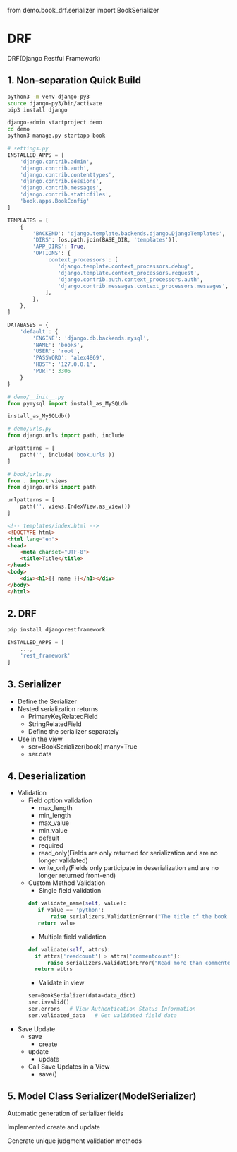 from demo.book_drf.serializer import BookSerializer

# DRF
DRF(Django Restful Framework) 
## 1. Non-separation Quick Build
```bash
python3 -m venv django-py3
source django-py3/bin/activate
pip3 install django

django-admin startproject demo
cd demo
python3 manage.py startapp book
```
```python
# settings.py
INSTALLED_APPS = [
    'django.contrib.admin',
    'django.contrib.auth',
    'django.contrib.contenttypes',
    'django.contrib.sessions',
    'django.contrib.messages',
    'django.contrib.staticfiles',
    'book.apps.BookConfig'
]

TEMPLATES = [
    {
        'BACKEND': 'django.template.backends.django.DjangoTemplates',
        'DIRS': [os.path.join(BASE_DIR, 'templates')],
        'APP_DIRS': True,
        'OPTIONS': {
            'context_processors': [
                'django.template.context_processors.debug',
                'django.template.context_processors.request',
                'django.contrib.auth.context_processors.auth',
                'django.contrib.messages.context_processors.messages',
            ],
        },
    },
]

DATABASES = {
    'default': {
        'ENGINE': 'django.db.backends.mysql',
        'NAME': 'books',
        'USER': 'root',
        'PASSWORD': 'alex4869',
        'HOST': '127.0.0.1',
        'PORT': 3306
    }
}
```
```python
# demo/__init__.py
from pymysql import install_as_MySQLdb

install_as_MySQLdb()
```
```python
# demo/urls.py
from django.urls import path, include

urlpatterns = [
    path('', include('book.urls'))
]
```
```python
# book/urls.py
from . import views
from django.urls import path

urlpatterns = [
    path('', views.IndexView.as_view())
]
```
```html
<!-- templates/index.html -->
<!DOCTYPE html>
<html lang="en">
<head>
    <meta charset="UTF-8">
    <title>Title</title>
</head>
<body>
    <div><h1>{{ name }}</h1></div>
</body>
</html>
```

## 2. DRF
```bash
pip install djangorestframework
```
```python
INSTALLED_APPS = [
    ...,
    'rest_framework'
]
```
## 3. Serializer
 - Define the Serializer
 - Nested serialization returns
   - PrimaryKeyRelatedField
   - StringRelatedField
   - Define the serializer separately
 - Use in the view
   - ser=BookSerializer(book)   many=True
   - ser.data
## 4. Deserialization
   - Validation
     - Field option validation
       - max_length
       - min_length
       - max_value
       - min_value
       - default
       - required
       - read_only(Fields are only returned for serialization and are no longer validated)
       - write_only(Fields only participate in deserialization and are no longer returned front-end)
     - Custom Method Validation
       - Single field validation
       ```python
       def validate_name(self, value):
          if value == 'python':
              raise serializers.ValidationError("The title of the book can't be Python.")
          return value
       ```
       - Multiple field validation
        ```python
        def validate(self, attrs):
          if attrs['readcount'] > attrs['commentcount']:
              raise serializers.ValidationError("Read more than commented.")
          return attrs
        ```
       - Validate in view
        ```python
        ser=BookSerializer(data=data_dict)
        ser.isvalid()
        ser.errors   # View Authentication Status Information
        ser.validated_data   # Get validated field data
        ```
   - Save Update
     - save
       - create
     - update
       - update
     - Call Save Updates in a View
       - save()
## 5. Model Class Serializer(ModelSerializer)
Automatic generation of serializer fields

Implemented create and update

Generate unique judgment validation methods
